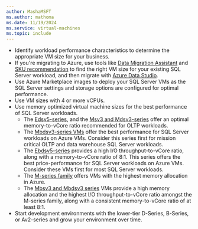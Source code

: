 ```yaml
---
author: MashaMSFT
ms.author: mathoma
ms.date: 11/19/2024
ms.service: virtual-machines
ms.topic: include
---
```

- Identify workload performance characteristics to determine the appropriate VM size for your business.
- If you're migrating to Azure, use tools like [Data Migration Assistant](https://www.microsoft.com/download/details.aspx?id=53595) and [SKU recommendation](/sql/dma/dma-sku-recommend-sql-db) to find the right VM size for your existing SQL Server workload, and then migrate with [Azure Data Studio](/azure/dms/tutorial-sql-server-to-virtual-machine-online-ads). 
- Use Azure Marketplace images to deploy your SQL Server VMs as the SQL Server settings and storage options are configured for optimal performance.
- Use VM sizes with 4 or more vCPUs.
- Use memory optimized virtual machine sizes for the best performance of SQL Server workloads. 
   - The [Edsv5-series](../virtual-machines/windows/performance-guidelines-best-practices-vm-size.md#edsv5-series), and the [Msv3 and Mdsv3-series](../virtual-machines/windows/performance-guidelines-best-practices-vm-size.md#msv3-and-mdsv3-series) offer an optimal memory-to-vCore ratio recommended for OLTP workloads.
   - The [Mbdsv3-series VMs](../virtual-machines/windows/performance-guidelines-best-practices-vm-size.md#mbsv3-and-mbdsv3-series) offer the best performance for SQL Server workloads on Azure VMs. Consider this series first for mission critical OLTP and data warehouse SQL Server workloads.
   - The [Ebdsv5-series](../virtual-machines/windows/performance-guidelines-best-practices-vm-size.md#ebdsv5-series) provides a high I/O throughput-to-vCore ratio, along with a memory-to-vCore ratio of 8:1. This series offers the best price-performance for SQL Server workloads on Azure VMs. Consider these VMs first for most SQL Server workloads.  
   - The [M-series family](../virtual-machines/windows/performance-guidelines-best-practices-vm-size.md#memory-optimized-m-series-vms) offers VMs with the highest memory allocation in Azure. 
   - The [Mbsv3 and Mbdsv3 series](../virtual-machines/windows/performance-guidelines-best-practices-vm-size.md#mbsv3-and-mbdsv3-series) VMs provide a high memory allocation and the highest I/O throughput-to-vCore ratio amongst the M-series family, along with a consistent memory-to-vCore ratio of at least 8:1. 
- Start development environments with the lower-tier D-Series, B-Series, or Av2-series and grow your environment over time.


